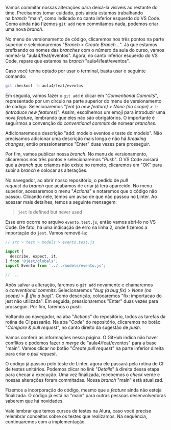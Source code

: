 Vamos commitar nossas alterações para deixá-la visíveis ao restante do time. Precisamos tomar cuidado, pois ainda estamos trabalhando na _branch_ "main", como indicado no canto inferior esquerdo do VS Code. Como ainda não fizemos `git add` nem commitamos nada, podemos criar uma nova _branch_.

No menu de versionamento de código, clicaremos nos três pontos na parte superior e selecionaremos "_Branch_ > _Create Branch..._". Já que estamos prefixando os nomes das _branches_ com o número da aula do curso, vamos nomeá-la "aula4/feat/eventos". Agora, no canto inferior esquerdo do VS Code, repare que estamos na _branch_ "aula4/feat/eventos".

Caso você tenha optado por usar o terminal, basta usar o seguinte comando:

```bash
git checkout -b aula4/feat/eventos
```

Em seguida, vamos fazer o `git add` e clicar em "_Conventional Commits_", representado por um círculo na parte superior do menu de versionamento de código. Selecionaremos "_feat (a new feature)_ > _None (no scope)_ > _:sparkles: (introduce new features)_". Assim, escolhemos um emoji para introduzir uma nova _feature_, lembrando que eles não são obrigatórios. O importante é seguirmos a convenção do _conventional commits_ de nomear _branches_.

Adicionaremos a descrição "add: modelo eventos e teste do modelo". Não precisamos adicionar uma descrição mais longa e não há _breaking changes_, então pressionaremos "Enter" duas vezes para prosseguir.

Por fim, vamos publicar nossa _branch_. No menu de versionamento, clicaremos nos três pontos e selecionaremos "_Push_". O VS Code avisará que a _branch_ que criamos não existe no remoto, clicaremos em "OK" para subir a _branch_ e colocar as alterações.

No navegador, ao abrir nosso repositório, o pedido de _pull request_ da _branch_ que acabamos de criar já terá aparecido. No menu superior, acessaremos o menu "_Actions_" e notaremos que o código não passou. Clicando nele, temos um aviso de que não passou no Linter. Ao acessar mais detalhes, temos a seguinte mensagem:

> `jest` is defined but never used

Esse erro ocorre no arquivo `evento.test.js`, então vamos abri-lo no VS Code. De fato, há uma indicação de erro na linha 2, onde fizemos a importação do `jest`. Vamos removê-la:

```javascript
// src > test > models > evento.test.js

import {
  describe, expect, it,
} from '@jest/globals';
import Evento from '../../models/evento.js';

// ...
```

Após salvar a alteração, faremos o `git add` novamente e chamaremos o _conventional commits_. Selecionaremos "_bug (a bug fix)_ > _None (no scope)_ > _:bug: (fix a bug)_". Como descrição, colocaremos "fix: importacao do jest não utilizada". Em seguida, pressionaremos "Enter" duas vezes para prosseguir. Por fim, faremos o _push_.

Voltando ao navegador, na aba "_Actions_" do repositório, todos as tarefas da rotina de CI passarão. Na aba "_Code_" do repositório, clicaremos no botão "_Compare & pull request_", no canto direito da sugestão de _push_.

Vamos conferir as informações nessa página. O GitHub indica não haver conflitos e podemos fazer o _merge_ de "aula4/feat/eventos" para a base "main". Vamos clicar no botão "_Create pull request_" na parte inferior direita para criar o _pull request_.

O código já passou pelo teste de Linter, agora ele passará pela rotina de CI de testes unitários. Podemos clicar no link "_Details_" à direita dessa etapa para checar a execução. Uma vez finalizada, recebemos o _check_ verde e nossas alterações foram commitadas. Nossa _branch_ "main" está atualizad.

Fizemos a incorporação do código, mesmo que a _feature_ ainda não esteja finalizada. O código já está na "main" para outras pessoas desenvolvedoras saberem que há novidades.

Vale lembrar que temos cursos de testes na Alura, caso você precise relembrar conceitos sobre os testes que realizamos. Na sequência, continuaremos com a implementação.